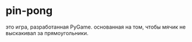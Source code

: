 # pin-pong
это игра, разработанная PyGame.
основанная на том, чтобы мячик не выскакивал за прямоугольники.


